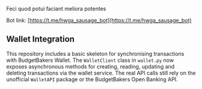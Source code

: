 Feci quod potui faciant meliora potentes

Bot link: [https://t.me/hwga_sausage_bot](https://t.me/hwga_sausage_bot)

## Wallet Integration

This repository includes a basic skeleton for synchronising transactions with
BudgetBakers Wallet. The `WalletClient` class in `wallet.py` now exposes
asynchronous methods for creating, reading, updating and deleting transactions
via the wallet service. The real API calls still rely on the unofficial
`WalletAPI` package or the BudgetBakers Open Banking API.
